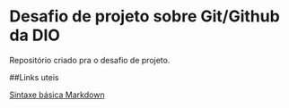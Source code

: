 # Desafio de projeto sobre Git/Github da DIO
Repositório criado pra o desafio de projeto.

##Links uteis

[Sintaxe básica Markdown](https://www.markdownguide.org/)

